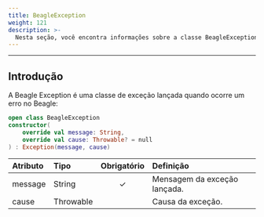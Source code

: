 ```yaml
---
title: BeagleException
weight: 121
description: >-
  Nesta seção, você encontra informações sobre a classe BeagleException.
---
```


---

## Introdução

A Beagle Exception é uma classe de exceção lançada quando ocorre um erro no Beagle:

```kotlin
open class BeagleException
constructor(
    override val message: String,
    override val cause: Throwable? = null
) : Exception(message, cause)
```

| **Atributo** | **Tipo** | **Obrigatório** | **Definição** |
| :--- | :--- | :---: | :--- |
| message | String | ✓ | Mensagem da exceção lançada. |
| cause | Throwable |   | Causa da exceção. |

